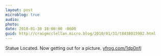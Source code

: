 ```yaml
---
layout: post
microblog: true
audio: 
photo: 
date: 2010-01-30 18:00:00 -0600
guid: http://craigmcclellan.micro.blog/2010/01/31/t8438015982.html
---
```

Statue Located. Now getting out for a picture.  [yfrog.com/1dp0nfj](http://yfrog.com/1dp0nfj)
